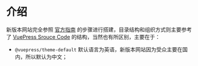 # 介绍

新版本网站完全参照 [官方指南](https://v2.vuepress.vuejs.org/zh/guide/) 的步骤进行搭建，目录结构和组织方式则主要参考了 [VuePress Srouce Code](https://github.com/vuepress/vuepress-next/tree/main/docs/.vuepress) 的结构，当然也有所区别，主要在于：
+ `@vuepress/theme-default` 默认语言为英语，新版本网站因为受众主要在国内，所以默认为中文；